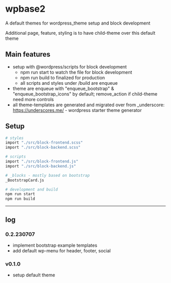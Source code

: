 # wpbase2
A default themes for wordpress_theme setup and block development

Additional page, feature, styling is to have child-theme over this default theme

## Main features

- setup with @wordpress/scripts for block development
  - npm run start to watch the file for block development
  - npm run build to finalized for production
  - all scripts and styles under /build are enqueue
- theme are enqueue with "enqueue_bootstrap" & "enqueue_bootstrap_icons" by default; remove_action if child-theme need more controls
- all theme-templates are generated and migrated over from _underscore: https://underscores.me/ - wordpress starter theme generator

## Setup
```bash
# styles
import "./src/block-frontend.scss"
import "./src/block-backend.scss"

# scripts
import "./src/block-frontend.js"
import "./src/block-backend.js"

# _blocks - mostly based on bootstrap
_BootstrapCard.js

# development and build
npm run start
npm run build
```

---
## log

### 0.2.230707
- implement bootstrap example templates
- add default wp-menu for header, footer, social


### v0.1.0
- setup default theme
